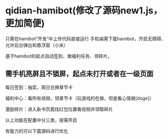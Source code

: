 # qidian-hamibot(修改了源码new1.js，更加简便)
只需在hamibot“开发”中上传代码直接运行
手机端需下载hamibot，开启无障碍、允许后台弹出和悬浮窗（小米）

基于hamibot的起点自动签到、做福利任务、领碎片。
## 需手机亮屏且不锁屏，起点未打开或者在一级页面

每日签到：抽奖，周日兑换章节卡

福利中心：看所有视频，领章节卡（玩游戏的在做，但是看心情做[doge]）

激励碎片：进入新书页面找红包位置看视频并领取碎片

以上功能在配置中分三类，按需开启

有能力的可以下载源码进行优化


